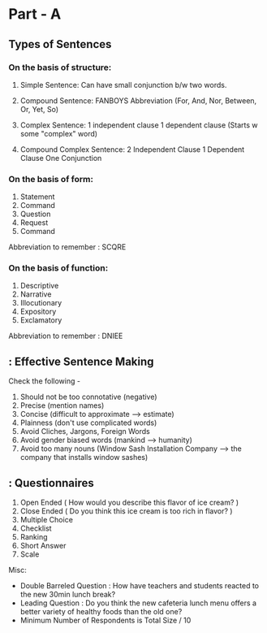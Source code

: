# Part - A 

## Types of Sentences

### On the basis of structure: 

1. Simple Sentence: 
Can have small conjunction b/w two words. 

2. Compound Sentence: 
FANBOYS Abbreviation (For, And, Nor, Between, Or, Yet, So)

3. Complex Sentence: 
1 independent clause 
1 dependent clause (Starts w some "complex" word) 

4. Compound Complex Sentence: 
2 Independent Clause
1 Dependent Clause 
One Conjunction

### On the basis of form: 

1. Statement 
2. Command 
3. Question 
4. Request 
5. Command

Abbreviation to remember : SCQRE

### On the basis of function: 

1. Descriptive 
2. Narrative 
3. Illocutionary 
4. Expository 
5. Exclamatory

Abbreviation to remember : DNIEE

## : Effective Sentence Making

Check the following -

1. Should not be too connotative (negative) 
2. Precise (mention names) 
3. Concise (difficult to approximate --> estimate) 
4. Plainness (don't use complicated words) 
5. Avoid Cliches, Jargons, Foreign Words 
6. Avoid gender biased words (mankind --> humanity)
7. Avoid too many nouns (Window Sash Installation Company --> the company that installs window sashes)

## : Questionnaires

1. Open Ended ( How would you describe this flavor of ice cream? ) 
2. Close Ended ( Do you think this ice cream is too rich in flavor? )
3. Multiple Choice 
4. Checklist
5. Ranking 
6. Short Answer 
7. Scale

Misc: 
- Double Barreled Question : How have teachers and students reacted to the new 30min lunch break?
- Leading Question : Do you think the new cafeteria lunch menu offers a better variety of healthy foods than the old one?
- Minimum Number of Respondents is Total Size / 10

